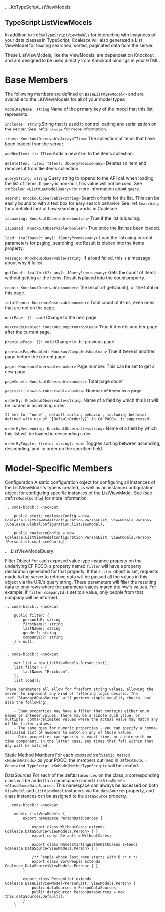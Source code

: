 
.. _KoTypeScriptListViewModels:


TypeScript ListViewModels
-------------------------

In addition to :ref:`KoTypeScriptViewModels` for interacting with instances of your data classes in TypeScript, Coalesce will also generated a List ViewModel for loading searched, sorted, paginated data from the server.

These ListViewModels, like the ViewModels, are dependent on Knockout_ and are designed to be used directly from Knockout bindings in your HTML.


Base Members
============

The following members are defined on `BaseListViewModel<>` and are available to the ListViewModels for all of your model types:

`modelKeyName: string`
    Name of the primary key of the model that this list represents.

`includes: string`
    String that is used to control loading and serialization on the server. See :ref:`Includes` for more information.
    

`items: KnockoutObservableArray<TItem>`
    The collection of items that have been loaded from the server.

`addNewItem: (): TItem`
    Adds a new item to the items collection.
    
`deleteItem: (item: TItem): JQueryPromise<any>`
    Deletes an item and removes it from the items collection.


`queryString: string`
    Query string to append to the API call when loading the list of items. If `query` is non-null, this value will not be used. See :ref:`below <ListViewModelQuery>` for more information about `query`.
    
`search: KnockoutObservable<string>`
    Search criteria for the list. This can be easily bound to with a text box for easy search behavior. See :ref:`Searching` for a detailed look at how searching works in Coalesce.

    
`isLoading: KnockoutObservable<boolean>`
    True if the list is loading.

`isLoaded: KnockoutObservable<boolean>`
    True once the list has been loaded.
    
`load: (callback?: any): JQueryPromise<any>`
    Load the list using current parameters for paging, searching, etc Result is placed into the items property.
    
`message: KnockoutObservable<string>`
    If a load failed, this is a message about why it failed.
    

`getCount: (callback?: any): JQueryPromise<any>`
    Gets the count of items without getting all the items. Result is placed into the count property.

`count: KnockoutObservable<number>`
    The result of getCount(), or the total on this page.
    
`totalCount: KnockoutObservable<number>`
    Total count of items, even ones that are not on the page.

    
`nextPage: (): void`
    Change to the next page.
    
`nextPageEnabled: KnockoutComputed<boolean>`
    True if there is another page after the current page.
    
`previousPage: (): void`
    Change to the previous page.
    
`previousPageEnabled: KnockoutComputed<boolean>`
    True if there is another page before the current page.
    
`page: KnockoutObservable<number>`
    Page number. This can be set to get a new page.
    
`pageCount: KnockoutObservable<number>`
    Total page count
    
`pageSize: KnockoutObservable<number>`
    Number of items on a page.

`orderBy: KnockoutObservable<string>`
    Name of a field by which this list will be loaded in ascending order.

    If set to `"none"`, default sorting behavior, including behavior defined with use of `[DefaultOrderBy]` in C# POCOs, is suppressed.
    
`orderByDescending: KnockoutObservable<string>`
    Name of a field by which this list will be loaded in descending order.
    
`orderByToggle: (field: string): void`
    Toggles sorting between ascending, descending, and no order on the specified field.
        

Model-Specific Members
======================

Configuration
    A static configuration object for configuring all instances of the ListViewModel's  type is created, as well as an instance configuration object for configuring specific instances of the ListViewModel. See (see :ref:`TSModelConfig`) for more information.

    .. code-block:: knockout

        public static coalesceConfig = new Coalesce.ListViewModelConfiguration<PersonList, ViewModels.Person>(Coalesce.GlobalConfiguration.listViewModel);

        public coalesceConfig = new Coalesce.ListViewModelConfiguration<PersonList, ViewModels.Person>(PersonList.coalesceConfig);

.. _ListViewModelQuery:

Filter Object
    For each exposed value type instance property on the underlying EF POCO, a property named `filter` will have a property declaration generated for that property. If the `filter` object is set, requests made to the server to retrieve data will be passed all the values in this object via the URL's query string. These parameters will filter the resulting data to only rows where the parameter values match the row's values. For example, if `filter.companyId` is set to a value, only people from that company will be returned.
    
    .. code-block:: knockout

        public filter: {
            personId?: string
            firstName?: string
            lastName?: string
            gender?: string
            companyId?: string
        } = null;


    .. code-block:: knockout

        var list = new ListViewModels.PersonList();
        list.filter = {
            lastName: "Erickson",
        };
        list.load();

    These parameters all allow for freeform string values, allowing the server to implement any kind of filtering logic desired. The :ref:`StandardDataSource` will perform simple equality checks, but also the following:

        - Enum properties may have a filter that contains either enum names or integer values. There may be a single such value, or multiple, comma-delimited values where the actual value may match any of the filter values.
        - The same goes for numeric properties - you can specify a comma-delimited list of numbers to match on any of those values.
        - Date properties can specify an exact time, or a date with no time component. In the latter case, any times that fall within that day will be matched.

Static Method Members
    For each exposed :ref:`Static Method <ModelMethods>` on your POCO, the members outlined in :ref:`Methods - Generated TypeScript <KoModelMethodTypeScript>` will be created.

DataSources
    For each of the :ref:`DataSources` on the class, a corresponding class will be added to a namespace named ``ListViewModels.<ClassName>DataSources``. This namespace can always be accessed on both `ViewModel` and `ListViewModel` instances via the `dataSources` property, and class instances can be assigned to the `dataSource` property.

    .. code-block:: knockout

        module ListViewModels {
            export namespace PersonDataSources {
                        
                export class WithoutCases extends Coalesce.DataSource<ViewModels.Person> { }
                export const Default = WithoutCases;
                
                export class NamesStartingWithAWithCases extends Coalesce.DataSource<ViewModels.Person> { }
                
                /** People whose last name starts with B or c */
                export class BorCPeople extends Coalesce.DataSource<ViewModels.Person> { }
            }

            export class PersonList extends Coalesce.BaseListViewModel<PersonList, ViewModels.Person> {
                public dataSources = PersonDataSources;
                public dataSource: PersonDataSources = new this.dataSources.Default();
            }
        }
